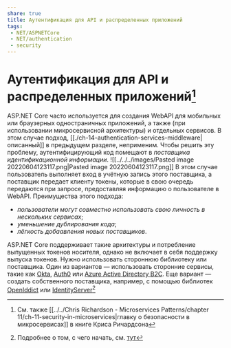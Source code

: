 ```yaml
---
share: true
title: Аутентификация для API и распределенных приложений
tags:
 - NET/ASPNETCore
 - NET/authentication
 - security
---
```

# Аутентификация для API и распределенных приложений[^1]
ASP.NET Core часто используется для создания WebAPI для мобильных или браузерных одностраничных приложений, а также (при использовании микросервисной архитектуры) и отдельных сервисов.
В этом случае подход, [[./ch-14-authentication-services-middleware|описанный]] в предыдущем разделе, неприменим.
Чтобы решить эту проблему, аутентифицирующий код помещают в *поставщика идентификационной информации*.
![[../../../images/Pasted image 20220604123117.png|Pasted image 20220604123117.png]]
В этом случае пользователь выполняет вход в учётную запись этого поставщика, а поставщик передает клиенту токены, которые в свою очередь передаются при запросе, предоставляя информацию о пользователе в WebAPI.
Преимущества этого подхода:
- *пользователи могут совместно использовать свою личность в нескольких сервисах*;
- *уменьшение дублирования кода*;
- *лёгкость добаавления новых поставщиков*.

ASP.NET Core поддерживает такие архитектуры и потребление выпущенных токенов носителя, однако не включает в себя поддержку выпуска токенов. Нужно использовать стороннюю библиотеку или поставщика.
Один из вариантов — использовать сторонние сервисы, такие как [Okta](https://www.okta.com/), [Auth0](https://auth0.com/) или [Azure Active Directory B2C](https://docs.microsoft.com/ru-ru/azure/active-directory-b2c/overview).
Еще вариант — создать собственного поставщика, например, с помощью библиотек [OpenIddict](https://github.com/openiddict) или [IdentityServer](https://identityserver4.readthedocs.io/en/latest/)[^2]

[^1]:См. также [[../../Chris Richardson - Microservices Patterns/chapter 11/ch-11-security-in-microservices|главку о безопасности в микросервисах]] в книге Криса Ричардсона
[^2]:Подробнее о том, с чего начать, см. [тут](https://docs.microsoft.com/ru-ru/aspnet/core/security/authentication/identity-api-authorization?view=aspnetcore-6.0)